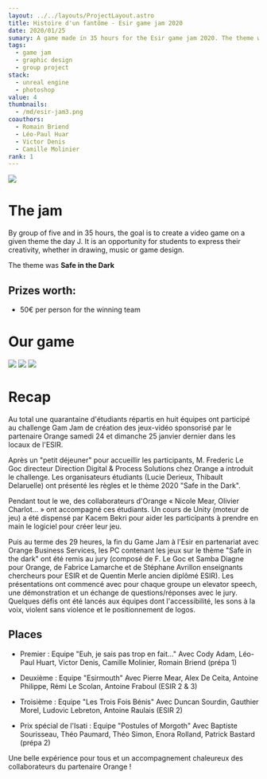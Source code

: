```yaml
---
layout: ../../layouts/ProjectLayout.astro
title: Histoire d'un fantôme - Esir game jam 2020
date: 2020/01/25
sumary: A game made in 35 hours for the Esir game jam 2020. The theme was "Safe in the Dark".
tags: 
  - game jam
  - graphic design
  - group project
stack:
  - unreal engine
  - photoshop
value: 4
thumbnails: 
  - /md/esir-jam3.png
coauthors:
  - Romain Briend
  - Léo-Paul Huar
  - Victor Denis
  - Camille Molinier
rank: 1
---
```


![](/md/esir-jam.jpg)


# The jam

By group of five and in 35 hours, the goal is to create a video game on a given theme the day J. It is an opportunity for students to express their creativity, whether in drawing, music or game design.

The theme was **Safe in the Dark**
## Prizes worth:

- 50€ per person for the winning team

# Our game

![](/md/esir-jam3.png)
![](/md/esir-jam1.png)
![](/md/esir-jam2.png)


# Recap

Au total une quarantaine d'étudiants répartis en huit équipes ont participé au challenge Gam Jam de création des jeux-vidéo sponsorisé par le partenaire Orange samedi 24 et dimanche 25 janvier dernier dans les locaux de l'ESIR.

Après un "petit déjeuner" pour accueillir les participants, M. Frederic Le Goc directeur Direction Digital & Process Solutions chez Orange a introduit le challenge. Les organisateurs étudiants (Lucie Derieux, Thibault Delaruelle) ont présenté les règles et le thème 2020 "Safe in the Dark".

Pendant tout le we, des collaborateurs d'Orange « Nicole Mear, Olivier Charlot… » ont accompagné ces étudiants. Un cours de Unity (moteur de jeu) a été dispensé par Kacem Bekri pour aider les participants à prendre en main le logiciel pour créer leur jeu.

Puis au terme des 29 heures, la fin du Game Jam à l'Esir en partenariat avec Orange Business Services, les PC contenant les jeux sur le thème "Safe in the dark" ont été remis au jury (composé de F. Le Goc et Samba Diagne pour Orange, de Fabrice Lamarche et de Stéphane Avrillon enseignants chercheurs pour ESIR et de Quentin Merle ancien diplômé ESIR). Les présentations ont commencé avec pour chaque groupe un elevator speech, une démonstration et un échange de questions/réponses avec le jury. Quelques défis ont été lancés aux équipes dont l'accessibilité, les sons à la voix, violent sans violence et le positionnement de logos.
## Places

- Premier : Equipe "Euh, je sais pas trop en fait..." Avec Cody Adam, Léo-Paul Huart, Victor Denis, Camille Molinier, Romain Briend (prépa 1)

- Deuxième : Equipe "Esirmouth" Avec Pierre Mear, Alex De Ceita, Antoine Philippe, Rémi Le Scolan, Antoine Fraboul (ESIR 2 & 3)

- Troisième : Equipe "Les Trois Fois Bénis" Avec Duncan Sourdin, Gauthier Morel, Ludovic Lebreton, Antoine Raulais (ESIR 2)

- Prix spécial de l'Isati : Equipe "Postules of Morgoth" Avec Baptiste Sourisseau, Théo Paumard, Théo Simon, Enora Rolland, Patrick Bastard (prépa 2)

Une belle expérience pour tous et un accompagnement chaleureux des collaborateurs du partenaire Orange !